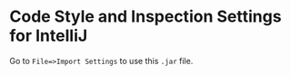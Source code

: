 Code Style and Inspection Settings for IntelliJ
===============================================

Go to `File=>Import Settings` to use this `.jar` file.
